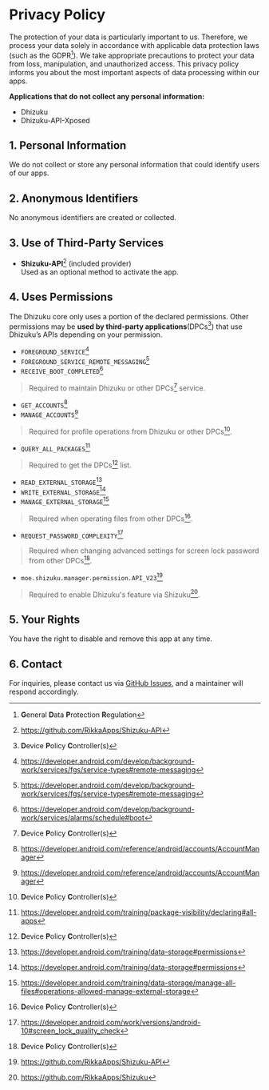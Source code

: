 # Privacy Policy

The protection of your data is particularly important to us. Therefore, we process your data solely in accordance with applicable data protection laws (such as the GDPR[^1]).
We take appropriate precautions to protect your data from loss, manipulation, and unauthorized access.
This privacy policy informs you about the most important aspects of data processing within our apps.

**Applications that do not collect any personal information:**

- Dhizuku
- Dhizuku-API-Xposed

[^1]: **G**eneral **D**ata **P**rotection **R**egulation

## 1. Personal Information

We do not collect or store any personal information that could identify users of our apps.

## 2. Anonymous Identifiers

No anonymous identifiers are created or collected.

## 3. Use of Third-Party Services

- **Shizuku-API**[^2] (included provider)  
Used as an optional method to activate the app.

[^2]: <https://github.com/RikkaApps/Shizuku-API>

## 4. Uses Permissions

The Dhizuku core only uses a portion of the declared permissions.
Other permissions may be **used by third-party applications**(DPCs[^4]) that use Dhizuku’s APIs depending on your permission.


- `FOREGROUND_SERVICE`[^5]
- `FOREGROUND_SERVICE_REMOTE_MESSAGING`[^5]
- `RECEIVE_BOOT_COMPLETED`[^6]

> Required to maintain Dhizuku or other DPCs[^4] service.

- `GET_ACCOUNTS`[^7]
- `MANAGE_ACCOUNTS`[^7]

> Required for profile operations from Dhizuku or other DPCs[^4].

- `QUERY_ALL_PACKAGES`[^8]

> Required to get the DPCs[^4] list.

- `READ_EXTERNAL_STORAGE`[^9]
- `WRITE_EXTERNAL_STORAGE`[^9]
- `MANAGE_EXTERNAL_STORAGE`[^10]

> Required when operating files from other DPCs[^4].

- `REQUEST_PASSWORD_COMPLEXITY`[^11]

> Required when changing advanced settings for screen lock password from other DPCs[^4].

- `moe.shizuku.manager.permission.API_V23`[^2]

> Required to enable Dhizuku's feature via Shizuku[^12].

[^4]: **D**evice **P**olicy **C**ontroller(s)
[^12]: <https://github.com/RikkaApps/Shizuku>

[^5]: <https://developer.android.com/develop/background-work/services/fgs/service-types#remote-messaging>
[^6]: <https://developer.android.com/develop/background-work/services/alarms/schedule#boot>
[^7]: <https://developer.android.com/reference/android/accounts/AccountManager>
[^8]: <https://developer.android.com/training/package-visibility/declaring#all-apps>
[^9]: <https://developer.android.com/training/data-storage#permissions>
[^10]: <https://developer.android.com/training/data-storage/manage-all-files#operations-allowed-manage-external-storage>
[^11]: <https://developer.android.com/work/versions/android-10#screen_lock_quality_check>

## 5. Your Rights

You have the right to disable and remove this app at any time.

## 6. Contact

For inquiries, please contact us via [GitHub Issues](https://github.com/iamr0s/Dhizuku/issues), and a maintainer will respond accordingly.
